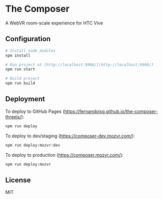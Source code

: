# The Composer
A WebVR room-scale experience for HTC Vive

## Configuration

```sh
# Install node_modules
npm install

# Run project at [http://localhost:9966/](http://localhost:9966/)
npm run start

# Build project
npm run build
```

## Deployment

To deploy to GitHub Pages (https://fernandojsg.github.io/the-composer-threejs/):

```sh
npm run deploy
```

To deploy to dev/staging (https://composer-dev.mozvr.com/):

```sh
npm run deploy:mozvr:dev
```

To deploy to production (https://composer.mozvr.com/):

```sh
npm run deploy:mozvr
```

## License

MIT
